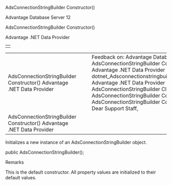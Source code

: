 AdsConnectionStringBuilder Constructor()




Advantage Database Server 12  

AdsConnectionStringBuilder Constructor()

Advantage .NET Data Provider

|  |
| --- |
|  |

|  |  |  |  |  |
| --- | --- | --- | --- | --- |
| AdsConnectionStringBuilder Constructor()  Advantage .NET Data Provider |  |  | Feedback on: Advantage Database Server 12 - AdsConnectionStringBuilder Constructor() Advantage .NET Data Provider dotnet\_Adsconnectionstringbuilder\_constructor\_ Advantage .NET Data Provider > AdsConnectionStringBuilder Class > AdsConnectionStringBuilder Constructors > AdsConnectionStringBuilder Constructor() / Dear Support Staff, |  |
| AdsConnectionStringBuilder Constructor()  Advantage .NET Data Provider |  |  |  |  |

Initializes a new instance of an AdsConnectionStringBuilder object.

public AdsConnectionStringBuilder();

Remarks

This is the default constructor. All property values are initialized to their default values.